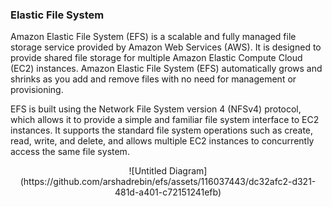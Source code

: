 ### Elastic File System

Amazon Elastic File System (EFS) is a scalable and fully managed file storage service provided by Amazon Web Services (AWS). It is designed to provide shared file storage for multiple Amazon Elastic Compute Cloud (EC2) instances. Amazon Elastic File System (EFS) automatically grows and shrinks as you add and remove files with no need for management or provisioning.

EFS is built using the Network File System version 4 (NFSv4) protocol, which allows it to provide a simple and familiar file system interface to EC2 instances. It supports the standard file system operations such as create, read, write, and delete, and allows multiple EC2 instances to concurrently access the same file system.

 <center>  ![Untitled Diagram](https://github.com/arshadrebin/efs/assets/116037443/dc32afc2-d321-481d-a401-c72151241efb)


                             


